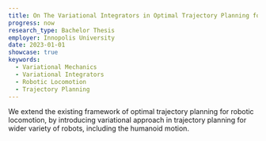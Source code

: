 ```yaml
---
title: On The Variational Integrators in Optimal Trajectory Planning for Robotic Locomotion
progress: now
research_type: Bachelor Thesis
employer: Innopolis University
date: 2023-01-01
showcase: true
keywords:
  - Variational Mechanics
  - Variational Integrators
  - Robotic Locomotion
  - Trajectory Planning
---
```


We extend the existing framework of optimal trajectory planning
for robotic locomotion, by introducing variational approach in trajectory planning for wider variety of robots, including the
humanoid motion.
